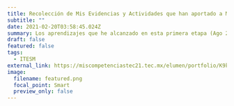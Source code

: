 ```yaml
---
title: Recolección de Mis Evidencias y Actividades que han aportado a Mi Desarrollo
subtitle: ""
date: 2021-02-20T03:58:45.024Z
summary: Los aprendizajes que he alcanzado en esta primera etapa (Ago 2019 - Dic 2020) de mi preparación profesional
draft: false
featured: false
tags:
  - ITESM
external_link: https://miscompetenciastec21.tec.mx/elumen/portfolio/K9krQbCe0nU2lbE
image:
  filename: featured.png
  focal_point: Smart
  preview_only: false
---
```

